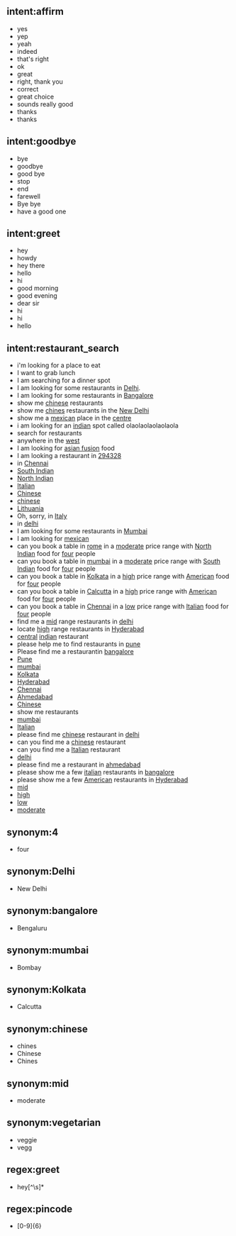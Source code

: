 ## intent:affirm
- yes
- yep
- yeah
- indeed
- that's right
- ok
- great
- right, thank you
- correct
- great choice
- sounds really good
- thanks
- thanks

## intent:goodbye
- bye
- goodbye
- good bye
- stop
- end
- farewell
- Bye bye
- have a good one

## intent:greet
- hey
- howdy
- hey there
- hello
- hi
- good morning
- good evening
- dear sir
- hi
- hi
- hello

## intent:restaurant_search
- i'm looking for a place to eat
- I want to grab lunch
- I am searching for a dinner spot
- I am looking for some restaurants in [Delhi](location).
- I am looking for some restaurants in [Bangalore](location)
- show me [chinese](cuisine) restaurants
- show me [chines](cuisine:chinese) restaurants in the [New Delhi](location:Delhi)
- show me a [mexican](cuisine) place in the [centre](location)
- i am looking for an [indian](cuisine) spot called olaolaolaolaolaola
- search for restaurants
- anywhere in the [west](location)
- I am looking for [asian fusion](cuisine) food
- I am looking a restaurant in [294328](location)
- in [Chennai](location)
- [South Indian](cuisine)
- [North Indian](cuisine)
- [Italian](cuisine)
- [Chinese](cuisine:chinese)
- [chinese](cuisine)
- [Lithuania](location)
- Oh, sorry, in [Italy](location)
- in [delhi](location)
- I am looking for some restaurants in [Mumbai](location)
- I am looking for [mexican](cuisine)
- can you book a table in [rome](location) in a [moderate](price:mid) price range with [North Indian](cuisine) food for [four](people:4) people
- can you book a table in [mumbai](location) in a [moderate](price:mid) price range with [South Indian](cuisine) food for [four](people:4) people
- can you book a table in [Kolkata](location) in a [high](price:high) price range with [American](cuisine) food for [four](people:4) people
- can you book a table in [Calcutta](location) in a [high](price:high) price range with [American](cuisine) food for [four](people:4) people
- can you book a table in [Chennai](location) in a [low](price:low) price range with [Italian](cuisine) food for [four](people:4) people
- find me a [mid](price) range restaurants in [delhi](location)
- locate [high](price) range restaurants in [Hyderabad](location)
- [central](location) [indian](cuisine) restaurant
- please help me to find restaurants in [pune](location)
- Please find me a restaurantin [bangalore](location)
- [Pune](location)
- [mumbai](location)
- [Kolkata](location)
- [Hyderabad](location)
- [Chennai](location)
- [Ahmedabad](location)
- [Chinese](cuisine:chinese)
- show me restaurants
- [mumbai](location)
- [Italian](cuisine)
- please find me [chinese](cuisine) restaurant in [delhi](location)
- can you find me a [chinese](cuisine) restaurant
- can you find me a [Italian](cuisine) restaurant
- [delhi](location)
- please find me a restaurant in [ahmedabad](location)
- please show me a few [italian](cuisine) restaurants in [bangalore](location)
- please show me a few [American](cuisine) restaurants in [Hyderabad](location)
- [mid](price)
- [high](price)
- [low](price)
- [moderate](price:mid)

## synonym:4
- four

## synonym:Delhi
- New Delhi

## synonym:bangalore
- Bengaluru

## synonym:mumbai
- Bombay

## synonym:Kolkata
- Calcutta

## synonym:chinese
- chines
- Chinese
- Chines

## synonym:mid
- moderate

## synonym:vegetarian
- veggie
- vegg

## regex:greet
- hey[^\s]*

## regex:pincode
- [0-9]{6}
